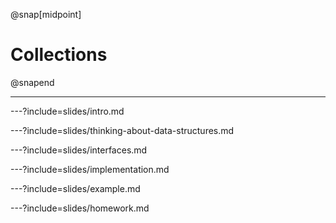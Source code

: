 @snap[midpoint]
# Collections
@snapend

---

---?include=slides/intro.md

---?include=slides/thinking-about-data-structures.md

---?include=slides/interfaces.md

---?include=slides/implementation.md

---?include=slides/example.md

---?include=slides/homework.md
